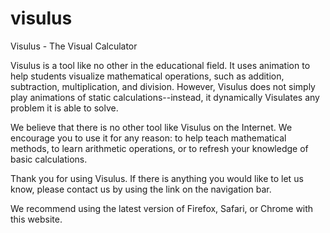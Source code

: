 visulus
=======

Visulus - The Visual Calculator

Visulus is a tool like no other in the educational field. It uses animation to help students visualize mathematical operations, such as addition, subtraction, multiplication, and division. However, Visulus does not simply play animations of static calculations--instead, it dynamically Visulates any problem it is able to solve.

We believe that there is no other tool like Visulus on the Internet. We encourage you to use it for any reason: to help teach mathematical methods, to learn arithmetic operations, or to refresh your knowledge of basic calculations.

Thank you for using Visulus. If there is anything you would like to let us know, please contact us by using the link on the navigation bar.

We recommend using the latest version of Firefox, Safari, or Chrome with this website.
